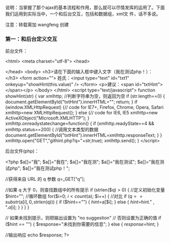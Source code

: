 说明：当掌握了那个ajax的基本流程和作用，那么就可以尽情发挥的运用了。下面我们运用到实际当中，一个和后台交互，包括和数据组，xml文
件，话不多说。

注意：转载需加 wangfeng 创建

<h3>第一：和后台定义交互</h3>
前台文件：<br/>
<p>
&lt;html&gt;
&lt;meta charset="utf-8"&gt;
&lt;head&gt;

&lt;/head&gt;
&lt;body&gt;
&lt;h3&gt;请在下面的输入框中键入文字（我在测试php！）：&lt;/h3&gt;
&lt;form action=""&gt; 
姓氏：&lt;input type="text" id="txt1" onkeyup="showHint(this.value)" /&gt;
&lt;/form&gt;
&lt;p&gt;建议：&lt;span id="txtHint"&gt;&lt;/span&gt;&lt;/p&gt; 
&lt;/body&gt;
&lt;/html&gt;
&lt;script type="text/javascript"&gt;
function showHint(str)
{
var xmlhttp;
//判断字符串为空，则返回为空
if (str.length==0)
  {
  document.getElementById("txtHint").innerHTML="";
  return;
  }
if (window.XMLHttpRequest)
  {// code for IE7+, Firefox, Chrome, Opera, Safari
  xmlhttp=new XMLHttpRequest();
  }
else
  {// code for IE6, IE5
  xmlhttp=new ActiveXObject("Microsoft.XMLHTTP");
  }
xmlhttp.onreadystatechange=function()
  {
  if (xmlhttp.readyState==4 && xmlhttp.status==200)
    {
    //调用文本类型的数据
    document.getElementById("txtHint").innerHTML=xmlhttp.responseText;
    }
  }
xmlhttp.open("GET","githint.php?q="+str,true);
xmlhttp.send();
}
&lt;/script&gt;
</p>
后台文件(php)：
<p>
&lt;?php
$a[]="我";
$a[]="我在";
$a[]="我在测";
$a[]="我在测试";
$a[]="我在测试php";
$a[]="我在测试php！";

//获得来自 URL 的 q 参数
$q=$_GET["q"];

//如果 q 大于 0，则查找数组中的所有提示
if (strlen($q) > 0)
  {
  //定义初始化变量
  $hint="";
  //循环数组
  for($i=0; $i<count($a); $i++)
    {
      //对比
    if ($q ==substr($a[$i],0,strlen($q)))
      {
      if ($hint=="")
        {
        $hint=$a[$i];
        }
      else
        {
        $hint=$hint." , ".$a[$i];
        }
      }
    }
  }

// 如果未找到提示，则把输出设置为 "no suggestion"
// 否则设置为正确的值
if ($hint == "")
  {
  $response="未找到你需要的信息";
  }
else
  {
  $response=$hint;
  }

//输出响应
echo $response;
?&gt;
</p>
